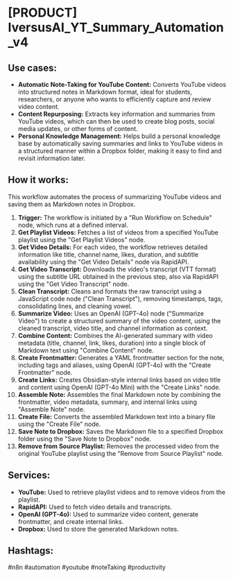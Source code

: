 # [PRODUCT] IversusAI_YT_Summary_Automation_v4

## Use cases:

- **Automatic Note-Taking for YouTube Content:** Converts YouTube videos into structured notes in Markdown format, ideal for students, researchers, or anyone who wants to efficiently capture and review video content.
- **Content Repurposing:** Extracts key information and summaries from YouTube videos, which can then be used to create blog posts, social media updates, or other forms of content.
- **Personal Knowledge Management:** Helps build a personal knowledge base by automatically saving summaries and links to YouTube videos in a structured manner within a Dropbox folder, making it easy to find and revisit information later.

## How it works:

This workflow automates the process of summarizing YouTube videos and saving them as Markdown notes in Dropbox.

1.  **Trigger:** The workflow is initiated by a "Run Workflow on Schedule" node, which runs at a defined interval.
2.  **Get Playlist Videos:** Fetches a list of videos from a specified YouTube playlist using the "Get Playlist Videos" node.
3.  **Get Video Details:** For each video, the workflow retrieves detailed information like title, channel name, likes, duration, and subtitle availability using the "Get Video Details" node via RapidAPI.
4.  **Get Video Transcript:**  Downloads the video's transcript (VTT format) using the subtitle URL obtained in the previous step, also via RapidAPI using the "Get Video Transcript" node.
5.  **Clean Transcript:** Cleans and formats the raw transcript using a JavaScript code node ("Clean Transcript"), removing timestamps, tags, consolidating lines, and cleaning vowel.
6.  **Summarize Video:** Uses an OpenAI (GPT-4o) node ("Summarize Video") to create a structured summary of the video content, using the cleaned transcript, video title, and channel information as context.
7.  **Combine Content:** Combines the AI-generated summary with video metadata (title, channel, link, likes, duration) into a single block of Markdown text using "Combine Content" node.
8.  **Create Frontmatter:** Generates a YAML frontmatter section for the note, including tags and aliases, using OpenAI (GPT-4o) with the "Create Frontmatter" node.
9.  **Create Links:** Creates Obsidian-style internal links based on video title and content using OpenAI (GPT-4o Mini) with the "Create Links" node.
10. **Assemble Note:** Assembles the final Markdown note by combining the frontmatter, video metadata, summary, and internal links using "Assemble Note" node.
11. **Create File:** Converts the assembled Markdown text into a binary file using the "Create File" node.
12. **Save Note to Dropbox:** Saves the Markdown file to a specified Dropbox folder using the "Save Note to Dropbox" node.
13. **Remove from Source Playlist:** Removes the processed video from the original YouTube playlist using the "Remove from Source Playlist" node.

## Services:

-   **YouTube:** Used to retrieve playlist videos and to remove videos from the playlist.
-   **RapidAPI:** Used to fetch video details and transcripts.
-   **OpenAI (GPT-4o):** Used to summarize video content, generate frontmatter, and create internal links.
-   **Dropbox:** Used to store the generated Markdown notes.

## Hashtags:

#n8n #automation #youtube #noteTaking #productivity
